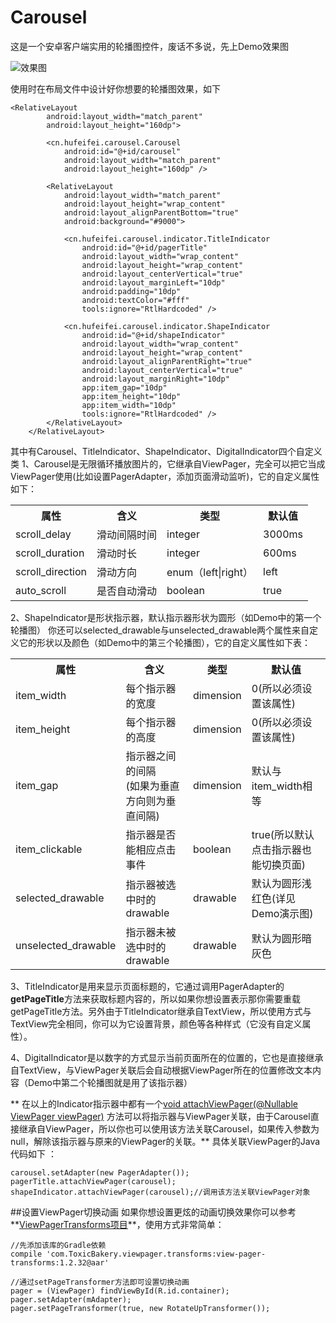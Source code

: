 # Carousel
这是一个安卓客户端实用的轮播图控件，废话不多说，先上Demo效果图

![效果图](https://github.com/holmofy/Carousel/blob/master/Screenshot/screenshot-1.gif)

使用时在布局文件中设计好你想要的轮播图效果，如下
```
<RelativeLayout
        android:layout_width="match_parent"
        android:layout_height="160dp">

        <cn.hufeifei.carousel.Carousel
            android:id="@+id/carousel"
            android:layout_width="match_parent"
            android:layout_height="160dp" />

        <RelativeLayout
            android:layout_width="match_parent"
            android:layout_height="wrap_content"
            android:layout_alignParentBottom="true"
            android:background="#9000">

            <cn.hufeifei.carousel.indicator.TitleIndicator
                android:id="@+id/pagerTitle"
                android:layout_width="wrap_content"
                android:layout_height="wrap_content"
                android:layout_centerVertical="true"
                android:layout_marginLeft="10dp"
                android:padding="10dp"
                android:textColor="#fff"
                tools:ignore="RtlHardcoded" />

            <cn.hufeifei.carousel.indicator.ShapeIndicator
                android:id="@+id/shapeIndicator"
                android:layout_width="wrap_content"
                android:layout_height="wrap_content"
                android:layout_alignParentRight="true"
                android:layout_centerVertical="true"
                android:layout_marginRight="10dp"
                app:item_gap="10dp"
                app:item_height="10dp"
                app:item_width="10dp"
                tools:ignore="RtlHardcoded" />
        </RelativeLayout>
    </RelativeLayout>
```
其中有Carousel、TitleIndicator、ShapeIndicator、DigitalIndicator四个自定义类
1、Carousel是无限循环播放图片的，它继承自ViewPager，完全可以把它当成ViewPager使用(比如设置PagerAdapter，添加页面滑动监听)，它的自定义属性如下：
<table><tr><th>属性</th><th>含义</th><th>类型</th><th>默认值</th></tr><tr><td>scroll_delay</td><td>滑动间隔时间</td><td>integer</td><td>3000ms</td></tr><tr><td>scroll_duration</td><td>滑动时长</td><td>integer</td><td>600ms</td></tr><tr><td>scroll_direction</td><td>滑动方向</td><td>enum（left|right）</td><td>left</td></tr><tr><td>auto_scroll</td><td>是否自动滑动</td><td>boolean</td><td>true</td></tr></table>

2、ShapeIndicator是形状指示器，默认指示器形状为圆形（如Demo中的第一个轮播图）
你还可以selected_drawable与unselected_drawable两个属性来自定义它的形状以及颜色（如Demo中的第三个轮播图），它的自定义属性如下表：
<table><tr><th>属性</th><th>含义</th><th>类型</th><th>默认值</th></tr><tr><td>item_width</td><td>每个指示器的宽度</td><td>dimension</td><td>0(所以必须设置该属性)</td></tr><tr><td>item_height</td><td>每个指示器的高度</td><td>dimension</td><td>0(所以必须设置该属性)</td></tr><tr><td>item_gap</td><td>指示器之间的间隔<br>(如果为垂直方向则为垂直间隔)</td><td>dimension</td><td>默认与item_width相等</td></tr><tr><td>item_clickable</td><td>指示器是否能相应点击事件</td><td>boolean</td><td>true(所以默认点击指示器也能切换页面)</td></tr><tr><td>selected_drawable</td><td>指示器被选中时的drawable</td><td>drawable</td><td>默认为圆形浅红色(详见Demo演示图)</td></tr><tr><td>unselected_drawable</td><td>指示器未被选中时的drawable</td><td>drawable</td><td>默认为圆形暗灰色</td></tr></table>

3、TitleIndicator是用来显示页面标题的，它通过调用PagerAdapter的**getPageTitle**方法来获取标题内容的，所以如果你想设置表示那你需要重载getPageTitle方法。另外由于TitleIndicator继承自TextView，所以使用方式与TextView完全相同，你可以为它设置背景，颜色等各种样式（它没有自定义属性）。

4、DigitalIndicator是以数字的方式显示当前页面所在的位置的，它也是直接继承自TextView，与ViewPager关联后会自动根据ViewPager所在的位置修改文本内容（Demo中第二个轮播图就是用了该指示器）

** 在以上的Indicator指示器中都有一个[void attachViewPager(@Nullable ViewPager viewPager)](https://github.com/holmofy/Carousel/blob/master/carousel/src/main/java/cn/hufeifei/carousel/indicator/Indicator.java#LC14) 方法可以将指示器与ViewPager关联，由于Carousel直接继承自ViewPager，所以你也可以使用该方法关联Carousel，如果传入参数为null，解除该指示器与原来的ViewPager的关联。**
具体关联ViewPager的Java代码如下 ：
```
carousel.setAdapter(new PagerAdapter());
pagerTitle.attachViewPager(carousel);
shapeIndicator.attachViewPager(carousel);//调用该方法关联ViewPager对象
```

##设置ViewPager切换动画
如果你想设置更炫的动画切换效果你可以参考**[ViewPagerTransforms项目](https://github.com/ToxicBakery/ViewPagerTransforms)**，使用方式非常简单：
```
//先添加该库的Gradle依赖
compile 'com.ToxicBakery.viewpager.transforms:view-pager-transforms:1.2.32@aar'

//通过setPageTransformer方法即可设置切换动画
pager = (ViewPager) findViewById(R.id.container);
pager.setAdapter(mAdapter);
pager.setPageTransformer(true, new RotateUpTransformer());
```